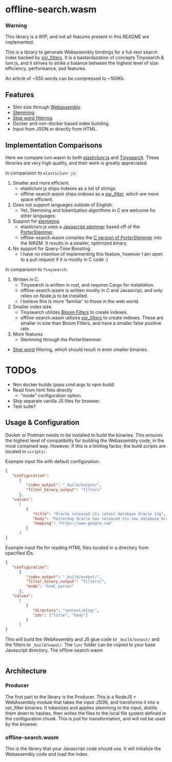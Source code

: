 # offline-search.wasm

### Warning
This library is a WIP, and not all features present in this README are implemented.

This is a library to generate Webassembly bindings for a full-text search index backed by [xor_filters](https://github.com/FastFilter/xor_singleheader). It is a bastardazation of concepts Tinysearch & lunr.js, and it strives to strike a balance between the highest level of size efficiency, performance, and features.

An article of ~550 words can be compressed to ~100Kb.

## Features
* Slim size through [Webassembly](https://webassembly.org/).
* [Stemming](https://en.wikipedia.org/wiki/Stemming).
* [Stop word filtering](https://www.elastic.co/guide/en/elasticsearch/reference/current/analysis-stop-tokenfilter.html).
* Docker and non-docker based index building.
* Input from JSON or directly from HTML.

## Implementation Comparisons
Here we compare lunr.wasm to both [elasticlunr.js](https://github.com/weixsong/elasticlunr.js) and [Tinysearch](https://github.com/tinysearch/tinysearch). These libraries are very high quality, and their work is greatly appreciated.

In comparision to `elasticlunr.js`:
1) Smaller and more efficient.
   * elasticlunr.js ships indexes as a list of strings.
   * offline-search.wasm ships indexes as a [xor_filter](https://github.com/FastFilter/xor_singleheader), wihch are more space efficient.
2) Does not support languages outside of English.
   * Yet. Stemming and tokenization algorithms in C are welcome for other languages.
3) Support for [stemming](https://en.wikipedia.org/wiki/Stemming).
   * elasticlunr.js uses a [Javascript stemmer](https://github.com/weixsong/elasticlunr.js/blob/master/lib/stemmer.js) based off of the [PorterStemmer](https://tartarus.org/martin/PorterStemmer/index.html).
   * offline-search.wasm compiles the [C version of PorterStemmer](https://tartarus.org/martin/PorterStemmer/c.txt) into the WASM. It results in a smaller, optimized binary.
4) No support for Query-Time Boosting.
   * I have no intention of implementing this feature, however I am open to a pull request if it is mostly in C code :)

In comparision to `Tinysearch`:
1) Written in C.
   * Tinysearch is written in rust, and requires Cargo for installation.
   * offline-search.wasm is written mostly in C and Javascript, and only relies on Node.js to be installed.
   * I believe this is more 'familiar' to those in the web world.
2) Smaller index size.
   * Tinysearch utilizes [Bloom Filters](https://en.wikipedia.org/wiki/Bloom_filter) to create indexes.
   * offline-search.wasm utilizes [xor_filters](https://github.com/FastFilter/xor_singleheader) to create indexes. These are smaller in size than Bloom Filters, and have a smaller false positive rate.
3) More features
   * Stemming through the PorterStemmer.
  * [Stop word](https://www.elastic.co/guide/en/elasticsearch/reference/current/analysis-stop-tokenfilter.html) filtering, which should result in even smaller binaries.

# TODOs
* Non docker builds (pass cmd args to npm build)
* Read from html files directly
  * "mode" configuration option.
* Ship separate vanilla JS files for browser.
* Test suite?

## Usage & Configuration

Docker or Podman needs to be installed to build the binaries. This ensures the highest level of compatibility for building the Webassembly code, in the most contained way. However, if this is a limiting factor, the build scripts are located in `scripts/`.

Example input file with default configuration:
```json
{
   "configuration": 
      {
         "index_output": "_build/output/",
         "filter_binary_output": "filters"
      },
   "values": 
      [
         {
            "title": "Oracle released its latest database Oracle 12g",
            "body": "Yesterday Oracle has released its new database Oracle 12g, this would make more money for this company and lead to a nice profit report of annual year.",
            "mapping": "https://www.google.com"
         }
      ]
}
```

Example input file for reading HTML files located in a directory from specified IDs.
```json
{
   "configuration":
      {
         "index_output": "_build/output/",
         "filter_binary_output": "filters/",
         "mode": "html_parser"
      },
   "values":
      [
         {
            "directory": "content/blog/",
            "ids": ["title", "body"]
         }
      ]
}
```

This will build the WebAssembly and JS glue code to `_build/output/` and the filters to `_build/ouput/`. The `lunr` folder can be copied to your base Javascript directory. The offline-search.wasm
```javascript
```

## Architecture

### Producer
The first part to the library is the Producer. This is a NodeJS + WebAssembly module that takes the input JSON, and transforms it into a xor_filter binaries. It tokenizes and applies stemming to the input, distills them down to hashes, then writes the files to the local file system defined in the configuration chunk. This is just for transformation, and will not be used by the browser.

### offline-search.wasm
This is the library that your Javascript code should use. It will initialize the Webassembly code and load the index.


